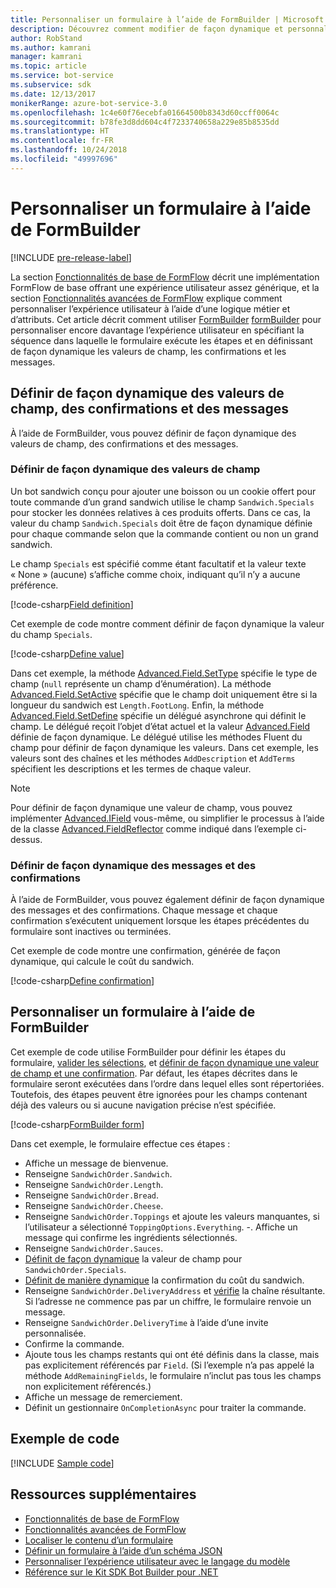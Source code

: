 ```yaml
---
title: Personnaliser un formulaire à l’aide de FormBuilder | Microsoft Docs
description: Découvrez comment modifier de façon dynamique et personnaliser le flux de la conversation et le contenu à l’aide de FormBuilder pour le Kit SDK Bot Builder pour .NET.
author: RobStand
ms.author: kamrani
manager: kamrani
ms.topic: article
ms.service: bot-service
ms.subservice: sdk
ms.date: 12/13/2017
monikerRange: azure-bot-service-3.0
ms.openlocfilehash: 1c4e60f76ecebfa01664500b8343d60ccff0064c
ms.sourcegitcommit: b78fe3d8dd604c4f7233740658a229e85b8535dd
ms.translationtype: HT
ms.contentlocale: fr-FR
ms.lasthandoff: 10/24/2018
ms.locfileid: "49997696"
---
```

# <a name="customize-a-form-using-formbuilder"></a>Personnaliser un formulaire à l’aide de FormBuilder

[!INCLUDE [pre-release-label](../includes/pre-release-label-v3.md)]

La section [Fonctionnalités de base de FormFlow](bot-builder-dotnet-formflow.md) décrit une implémentation FormFlow de base offrant une expérience utilisateur assez générique, et la section [Fonctionnalités avancées de FormFlow](bot-builder-dotnet-formflow-advanced.md) explique comment personnaliser l’expérience utilisateur à l’aide d’une logique métier et d’attributs. Cet article décrit comment utiliser [FormBuilder] [ formBuilder] pour personnaliser encore davantage l’expérience utilisateur en spécifiant la séquence dans laquelle le formulaire exécute les étapes et en définissant de façon dynamique les valeurs de champ, les confirmations et les messages. 

## <a name="dynamically-define-field-values-confirmations-and-messages"></a>Définir de façon dynamique des valeurs de champ, des confirmations et des messages

À l’aide de FormBuilder, vous pouvez définir de façon dynamique des valeurs de champ, des confirmations et des messages.

### <a name="dynamically-define-field-values"></a>Définir de façon dynamique des valeurs de champ 

Un bot sandwich conçu pour ajouter une boisson ou un cookie offert pour toute commande d’un grand sandwich utilise le champ `Sandwich.Specials` pour stocker les données relatives à ces produits offerts. Dans ce cas, la valeur du champ `Sandwich.Specials` doit être de façon dynamique définie pour chaque commande selon que la commande contient ou non un grand sandwich. 

Le champ `Specials` est spécifié comme étant facultatif et la valeur texte « None » (aucune) s’affiche comme choix, indiquant qu’il n’y a aucune préférence.

[!code-csharp[Field definition](../includes/code/dotnet-formflow-formbuilder.cs#fieldDefinition)]

Cet exemple de code montre comment définir de façon dynamique la valeur du champ `Specials`. 

[!code-csharp[Define value](../includes/code/dotnet-formflow-formbuilder.cs#defineValue)]

Dans cet exemple, la méthode [Advanced.Field.SetType][setType] spécifie le type de champ (`null` représente un champ d’énumération). La méthode [Advanced.Field.SetActive][setActive] spécifie que le champ doit uniquement être si la longueur du sandwich est `Length.FootLong`. Enfin, la méthode [Advanced.Field.SetDefine][setDefine] spécifie un délégué asynchrone qui définit le champ. Le délégué reçoit l’objet d’état actuel et la valeur [Advanced.Field][field] définie de façon dynamique. Le délégué utilise les méthodes Fluent du champ pour définir de façon dynamique les valeurs. Dans cet exemple, les valeurs sont des chaînes et les méthodes `AddDescription` et `AddTerms` spécifient les descriptions et les termes de chaque valeur.

> [!NOTE]
> Pour définir de façon dynamique une valeur de champ, vous pouvez implémenter [Advanced.IField][iField] vous-même, ou simplifier le processus à l’aide de la classe [Advanced.FieldReflector][FieldReflector] comme indiqué dans l’exemple ci-dessus. 

### <a name="dynamically-define-messages-and-confirmations"></a>Définir de façon dynamique des messages et des confirmations

À l’aide de FormBuilder, vous pouvez également définir de façon dynamique des messages et des confirmations. Chaque message et chaque confirmation s’exécutent uniquement lorsque les étapes précédentes du formulaire sont inactives ou terminées. 

Cet exemple de code montre une confirmation, générée de façon dynamique, qui calcule le coût du sandwich. 

[!code-csharp[Define confirmation](../includes/code/dotnet-formflow-formbuilder.cs#defineConfirmation)]

## <a name="customize-a-form-using-formbuilder"></a>Personnaliser un formulaire à l’aide de FormBuilder

Cet exemple de code utilise FormBuilder pour définir les étapes du formulaire, [valider les sélections](bot-builder-dotnet-formflow-advanced.md#add-business-logic), et [définir de façon dynamique une valeur de champ et une confirmation](#dynamically-define-field-values-confirmations-and-messages). Par défaut, les étapes décrites dans le formulaire seront exécutées dans l’ordre dans lequel elles sont répertoriées. Toutefois, des étapes peuvent être ignorées pour les champs contenant déjà des valeurs ou si aucune navigation précise n’est spécifiée. 

[!code-csharp[FormBuilder form](../includes/code/dotnet-formflow-formbuilder.cs#formBuilderForm)]

Dans cet exemple, le formulaire effectue ces étapes :

- Affiche un message de bienvenue. 
- Renseigne `SandwichOrder.Sandwich`. 
- Renseigne `SandwichOrder.Length`. 
- Renseigne `SandwichOrder.Bread`. 
- Renseigne `SandwichOrder.Cheese`. 
- Renseigne `SandwichOrder.Toppings` et ajoute les valeurs manquantes, si l’utilisateur a sélectionné `ToppingOptions.Everything`. -. Affiche un message qui confirme les ingrédients sélectionnés. 
- Renseigne `SandwichOrder.Sauces`. 
- [Définit de façon dynamique](#dynamically-define-field-values) la valeur de champ pour `SandwichOrder.Specials`. 
- [Définit de manière dynamique](#dynamically-define-messages-and-confirmations) la confirmation du coût du sandwich. 
- Renseigne `SandwichOrder.DeliveryAddress` et [vérifie](bot-builder-dotnet-formflow-advanced.md#add-business-logic) la chaîne résultante. Si l’adresse ne commence pas par un chiffre, le formulaire renvoie un message. 
- Renseigne `SandwichOrder.DeliveryTime` à l’aide d’une invite personnalisée. 
- Confirme la commande. 
- Ajoute tous les champs restants qui ont été définis dans la classe, mais pas explicitement référencés par `Field`. (Si l’exemple n’a pas appelé la méthode `AddRemainingFields`, le formulaire n’inclut pas tous les champs non explicitement référencés.) 
- Affiche un message de remerciement. 
- Définit un gestionnaire `OnCompletionAsync` pour traiter la commande. 

## <a name="sample-code"></a>Exemple de code

[!INCLUDE [Sample code](../includes/snippet-dotnet-formflow-samples.md)]

## <a name="additional-resources"></a>Ressources supplémentaires

- [Fonctionnalités de base de FormFlow](bot-builder-dotnet-formflow.md)
- [Fonctionnalités avancées de FormFlow](bot-builder-dotnet-formflow-advanced.md)
- [Localiser le contenu d’un formulaire](bot-builder-dotnet-formflow-localize.md)
- [Définir un formulaire à l’aide d’un schéma JSON](bot-builder-dotnet-formflow-json-schema.md)
- [Personnaliser l’expérience utilisateur avec le langage du modèle](bot-builder-dotnet-formflow-pattern-language.md)
- <a href="/dotnet/api/?view=botbuilder-3.11.0" target="_blank">Référence sur le Kit SDK Bot Builder pour .NET</a>

[formBuilder]: /dotnet/api/microsoft.bot.builder.formflow.formbuilder-1

[setType]: /dotnet/api/microsoft.bot.builder.formflow.advanced.field-1.settype

[setActive]: /dotnet/api/microsoft.bot.builder.formflow.advanced.field-1.setactive

[setDefine]: /dotnet/api/microsoft.bot.builder.formflow.advanced.field-1.setdefine

[field]: /dotnet/api/microsoft.bot.builder.formflow.advanced.field-1

[iField]: /dotnet/api/microsoft.bot.builder.formflow.advanced.ifield-1

[FieldReflector]: /dotnet/api/microsoft.bot.builder.formflow.advanced.fieldreflector-1
